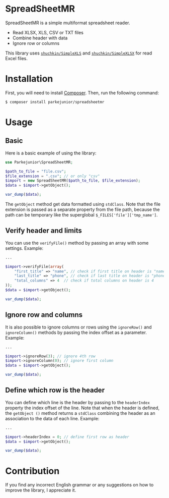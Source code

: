 # SpreadSheetMR

SpreadSheetMR is a simple multiformat spreadsheet reader.

  - Read XLSX, XLS, CSV or TXT files
  - Combine header with data
  - Ignore row or columns

This library uses [`shuchkin/SimpleXLS`](https://github.com/shuchkin/simplexls) and [`shuchkin/SimpleXLSX`](https://github.com/shuchkin/simplexlsx) for read Excel files.

# Installation

First, you will need to install [Composer](http://getcomposer.org/). Then, run the following command:

```bash
$ composer install parkejunior/spreadsheetmr
```


# Usage

## Basic
Here is a basic example of using the library:
```php
use Parkejunior\SpreadSheetMR;

$path_to_file = "file.csv";
$file_extension = ".csv"; // or only "csv"
$import = new SpreadSheetMR($path_to_file, $file_extension);
$data = $import->getObject();

var_dump($data);
```

The `getObject` method get data formatted using `stdClass`.
Note that the file extension is passed as a separate property from the file path, because the path can be temporary like the superglobal `$_FILES['file']['tmp_name']`.

## Verify header and limits

You can use the `verifyFile()` method by passing an array with some settings. Example:
```php
...

$import->verifyFile(array(
	"first_title" => "name", // check if first title on header is "name"
	"last_title" => "phone", // check if last title on header is "phone"
	"total_columns" => 4  // check if total columns on header is 4
));
$data = $import->getObject();

var_dump($data);
```

## Ignore row and columns

It is also possible to ignore columns or rows using the `ignoreRow()` and `ignoreColumn()` methods by passing the index offset as a parameter. Example:
```php
...

$import->ignoreRow(3); // ignore 4th row
$import->ignoreColumn(0); // ignore first column
$data = $import->getObject();

var_dump($data);
```

## Define which row is the header

You can define which line is the header by passing to the `headerIndex` property the index offset of the line. Note that when the header is defined, the `getObject ()` method returns a `stdClass` combining the header as an association to the data of each line. Example:
```php
...

$import->headerIndex = 0; // define first row as header
$data = $import->getObject();

var_dump($data);
```

# Contribution
If you find any incorrect English grammar or any suggestions on how to improve the library, I appreciate it.
